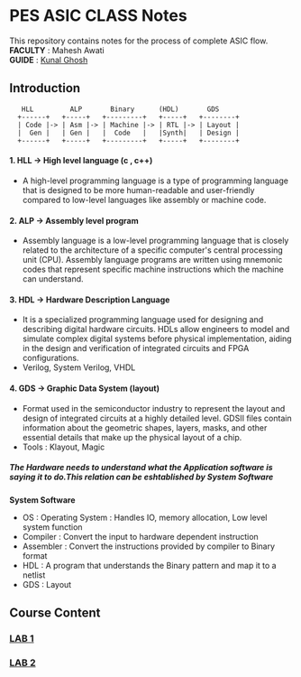 # PES ASIC CLASS Notes
This repository contains notes for the process of complete ASIC flow.
<br>**FACULTY** : Mahesh Awati
<br>**GUIDE** : [Kunal Ghosh](https://github.com/kunalg123/)



## Introduction
```ASCII
   HLL         ALP       Binary      (HDL)       GDS
  +------+   +-----+   +---------+   +-----+   +--------+
  | Code |-> | Asm |-> | Machine |-> | RTL |-> | Layout |
  |  Gen |   | Gen |   |  Code   |   |Synth|   | Design |
  +------+   +-----+   +---------+   +-----+   +--------+

```
#### 1. HLL -> High level language (c , c++) 
- A high-level programming language is a type of programming language that is designed to be more human-readable and user-friendly compared to low-level languages like assembly or machine code.

#### 2. ALP -> Assembly level program
- Assembly language is a low-level programming language that is closely related to the architecture of a specific computer's central processing unit (CPU). Assembly language programs are written using mnemonic codes that represent specific machine instructions which the machine can understand.

#### 3. HDL -> Hardware Description Language
- It is a specialized programming language used for designing and describing digital hardware circuits. HDLs allow engineers to model and simulate complex digital systems before physical implementation, aiding in the design and verification of integrated circuits and FPGA configurations.
- Verilog, System Verilog, VHDL

#### 4. GDS -> Graphic Data System (layout)
- Format used in the semiconductor industry to represent the layout and design of integrated circuits at a highly detailed level. GDSII files contain information about the geometric shapes, layers, masks, and other essential details that make up the physical layout of a chip.
- Tools : Klayout, Magic

##### The Hardware needs to understand what the Application software is saying it to do.This relation can be eshtablished by System Software

____System Software____
- OS : Operating System : Handles IO, memory allocation, Low level system function
- Compiler : Convert the input to hardware dependent instruction
- Assembler : Convert the instructions provided by compiler to Binary format
- HDL : A program that understands the Binary pattern and map it to a netlist
- GDS : Layout

## Course Content
### [LAB 1](https://github.com/Advaith-RN/pes_asic_class/blob/main/Day1/Day1.md)
### [LAB 2](https://github.com/Advaith-RN/pes_asic_class/blob/main/Day2/Day2.md)


